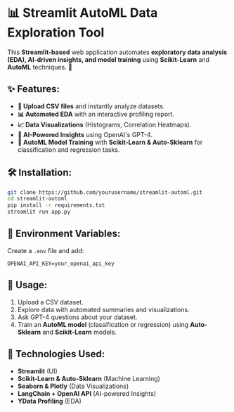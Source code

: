 # 📊 Streamlit AutoML Data Exploration Tool  

This **Streamlit-based** web application automates **exploratory data analysis (EDA), AI-driven insights, and model training** using **Scikit-Learn** and **AutoML** techniques. 🚀  

## ✨ Features:  
- **📂 Upload CSV files** and instantly analyze datasets.  
- **📊 Automated EDA** with an interactive profiling report.  
- **📈 Data Visualizations** (Histograms, Correlation Heatmaps).  
- **🤖 AI-Powered Insights** using OpenAI's GPT-4.  
- **🚀 AutoML Model Training** with **Scikit-Learn & Auto-Sklearn** for classification and regression tasks.  

## 🛠️ Installation:  
```bash
git clone https://github.com/yourusername/streamlit-automl.git  
cd streamlit-automl  
pip install -r requirements.txt  
streamlit run app.py  
```  

## 🔑 Environment Variables:  
Create a `.env` file and add:  
```
OPENAI_API_KEY=your_openai_api_key  
```  

## 🚀 Usage:  
1. Upload a CSV dataset.  
2. Explore data with automated summaries and visualizations.  
3. Ask GPT-4 questions about your dataset.  
4. Train an **AutoML model** (classification or regression) using **Auto-Sklearn** and **Scikit-Learn** models.  

## 📌 Technologies Used:  
- **Streamlit** (UI)  
- **Scikit-Learn & Auto-Sklearn** (Machine Learning)  
- **Seaborn & Plotly** (Data Visualizations)  
- **LangChain + OpenAI API** (AI-powered Insights)  
- **YData Profiling** (EDA)  
